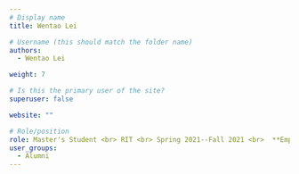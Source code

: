 ```yaml
---
# Display name
title: Wentao Lei

# Username (this should match the folder name)
authors:
  - Wentao Lei

weight: 7

# Is this the primary user of the site?
superuser: false

website: ""

# Role/position
role: Master's Student <br> RIT <br> Spring 2021--Fall 2021 <br>  **Employment** -- Meituan <br> **Position** -- UX Researcher/Designer
user_groups:
  - Alumni
---
```

